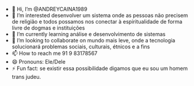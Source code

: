 - 👋 Hi, I’m @ANDREYCAINA1989
- 👀 I’m interested desenvolver um sistema onde as pessoas não precisem de religião e todos possamos nos conectar à espiritualidade de forma livre de dogmas e instituições 
- 🌱 I’m currently learning análise e desenvolvimento de sistemas 
- 💞️ I’m looking to collaborate on mundo mais leve, onde a tecnologia solucionará problemas sociais, culturais, étnicos e a fins  
- 📫 How to reach me 91 9 83178567 
- 😄 Pronouns: Ele/Dele
- ⚡ Fun fact: se existir essa possibilidade
  digamos que eu sou um homem trans judeu.

<!---
ANDREYCAINA1989/ANDREYCAINA1989 is a ✨ special ✨ repository because its `README.md` (this file) appears on your GitHub profile.
You can click the Preview link to take a look at your changes.
--->
